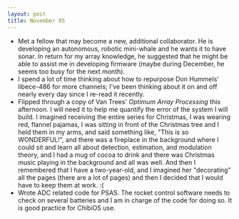 ```yaml
---
layout: post
title: November 05
---
```


* Met a fellow that may become a new, additional collaborator. He is developing
  an autonomous, robotic mini-whale and he wants it to have sonar.  In return
  for my array knowledge, he suggested that he might be able to assist me in
  developing firmware (maybe during December, he seems too busy for the next
  month).
* I spend a lot of time thinking about how to repurpose Don Hummels' libece-486
  for more channels; I've been thinking about it on and off nearly every day
  since I re-read it recently.
* Flipped through a copy of Van Trees' *Optimum Array Processing* this
  afternoon.  I will need it to help me quantify the error of the
  system I will build. I imagined receiving the entire series for Christmas, I
  was wearing red, flannel pajamas, I was sitting in front of the Christmas
  tree and I held them in my arms, and said something like, "This is so
  WONDERFUL!", and there was a fireplace in the background where I could sit
  and learn all about detection, estimation, and modulation theory, and I had a
  mug of cocoa to drink and there was Christmas music playing in the background
  and all was well.  And then I remembered that I have a two-year-old, and I
  imagined her "decorating" all the pages (there are a lot of pages) and then I
  decided that I would have to keep them at work.  :(
* Wrote ADC related code for PSAS. The rocket control software needs to check
  on several batteries and I am in charge of the code for doing so. It is good
  practice for ChibiOS use.
